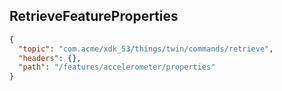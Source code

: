 ## RetrieveFeatureProperties

```json
{
  "topic": "com.acme/xdk_53/things/twin/commands/retrieve",
  "headers": {},
  "path": "/features/accelerometer/properties"
}
```
